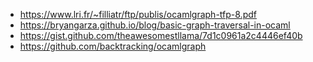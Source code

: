 - https://www.lri.fr/~filliatr/ftp/publis/ocamlgraph-tfp-8.pdf     
- https://bryangarza.github.io/blog/basic-graph-traversal-in-ocaml 
- https://gist.github.com/theawesomestllama/7d1c0961a2c4446ef40b   
- https://github.com/backtracking/ocamlgraph                       
